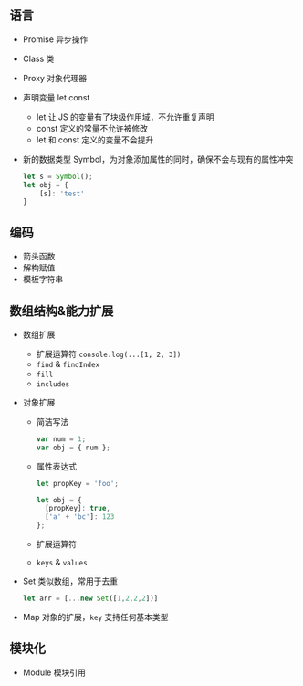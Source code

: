 ## 语言

- Promise 异步操作

- Class 类

- Proxy 对象代理器

- 声明变量 let const
  - let 让 JS 的变量有了块级作用域，不允许重复声明
  - const 定义的常量不允许被修改
  - let 和 const 定义的变量不会提升

- 新的数据类型 Symbol，为对象添加属性的同时，确保不会与现有的属性冲突

  ```js
  let s = Symbol();
  let obj = {
      [s]: 'test'
  }
  ```



## 编码

- 箭头函数
- 解构赋值
- 模板字符串

  


## 数组结构&能力扩展


- 数组扩展

  - 扩展运算符 `console.log(...[1, 2, 3])`
  - `find` & `findIndex`
  - `fill`
  - `includes`

- 对象扩展

  - 简洁写法

    ```js
    var num = 1;
    var obj = { num };
    ```

  - 属性表达式

    ```js
    let propKey = 'foo';
    
    let obj = {
      [propKey]: true,
      ['a' + 'bc']: 123
    };
    ```

  - 扩展运算符

  - `keys` & `values`

- Set 类似数组，常用于去重

  ```js
  let arr = [...new Set([1,2,2,2])]
  ```

- Map 对象的扩展，`key` 支持任何基本类型



## 模块化

- Module 模块引用

